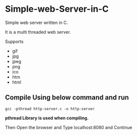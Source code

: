 # Simple-web-Server-in-C
Simple web server written in C.

It is a multi threaded web server.

Supports
- gif
- jpg
- jpeg
- png
- ico
- htm
- html
       

## Compile Using below command and run
	gcc -pthread http-server.c -o http-server

**pthread Library is used when compiling.**

Then Open the browser and Type localhost:8080 and Continue
